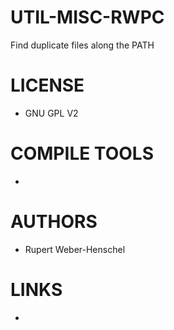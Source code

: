 UTIL-MISC-RWPC
==============

Find duplicate files along the PATH


LICENSE
===============
* GNU GPL V2

COMPILE TOOLS
===============
* 

AUTHORS
===============
* Rupert Weber-Henschel

LINKS
===============
* 
